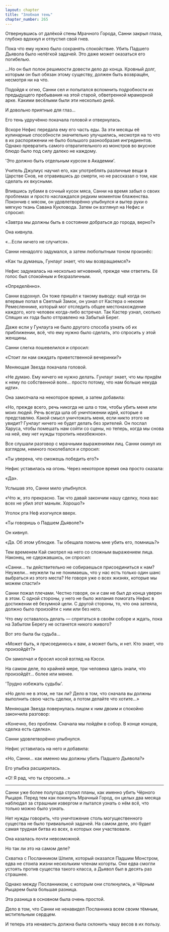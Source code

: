 ```yaml
---
layout: chapter
title: "Злобная тень"
chapter_number: 265
---
```


Отвернувшись от далёкой стены Мрачного Города, Санни закрыл глаза, глубоко вдохнул и отпустил свой гнев.

Пока что ему нужно было сохранять спокойствие. Убить Падшего Дьявола было нелёгкой задачей. Это даже может оказаться его погибелью.

...Но он был полон решимости довести дело до конца. Кровный долг, которым он был обязан этому существу, должен быть возвращён, несмотря ни на что.

Подойдя к огню, Санни сел и попытался вспомнить подробности их предыдущего пребывания на этой старой, обветренной мраморной арке. Какими весёлыми были эти несколько дней.

И довольно приятные для глаз...

Его тень удручённо покачала головой и отвернулась.

Вскоре Нефис передала ему его часть еды. За эти месяцы её кулинарные способности значительно улучшились, несмотря на то что в их распоряжении не было большого разнообразия ингредиентов. Однако превратить самого отвратительного из монстров во вкусное блюдо было под силу далеко не каждому.

'Это должно быть отдельным курсом в Академии'.

Учитель Джулиус научил его, как употреблять различные вещи в Царстве Снов, не отравившись до смерти, но не рассказал о том, как сделать их вкусными.

Впившись зубами в сочный кусок мяса, Санни на время забыл о своих проблемах и просто наслаждался редким моментом блаженства. Покончив с мясом, он удовлетворённо улыбнулся и вытер руки о мягкую ткань Савана Кукловода. Затем он взглянул на Нефис и спросил:

«Завтра мы должны быть в состоянии добраться до города, верно?»

Она кивнула.

«...Если ничего не случится».

Санни ненадолго задумался, а затем любопытным тоном произнёс:

«Как ты думаешь, Гунлауг знает, что мы возвращаемся?»

Нефис задумалась на несколько мгновений, прежде чем ответить. Её голос был спокойным и безразличным.

«Определённо».

Санни вздохнул. Он тоже пришёл к такому выводу: ещё когда он впервые попал в Светлый Замок, он узнал от Кастера о некоем Ремесленнике, который мог отследить общее местонахождение каждого, кого человек когда-либо встречал. Так Кастер узнал, сколько Спящих их года было отправлено на Забытый Берег.

Даже если у Гунлауга не было другого способа узнать об их приближении, всё, что ему нужно было сделать, это спросить у этой женщины.

Санни слегка пошевелился и спросил:

«Стоит ли нам ожидать приветственной вечеринки?»

Меняющая Звезда покачала головой.

«Не думаю. Ему ничего не нужно делать. Гунлауг знает, что мы придём к нему по собственной воле... просто потому, что нам больше некуда идти».

Она замолчала на некоторое время, а затем добавила:

«Но, прежде всего, речь никогда не шла о том, чтобы убить меня или моих людей. Речь всегда шла об уничтожении идей, которые я представляю. Какой смысл уничтожать меня, если никто этого не увидит? Гунлауг ничего не будет делать без зрителей. Он послал Харуса, чтобы помешать нам сойти со сцены, но теперь, когда мы снова на ней, ему нет нужды торопить неизбежное».

Все слушали разговор с мрачными выражениями лиц. Санни окинул их взглядом, немного поколебался и спросил:

«Ты уверена, что сможешь победить его?»

Нефис уставилась на огонь. Через некоторое время она просто сказала:

«Да».

Услышав это, Санни мило улыбнулся.

«Что ж, это прекрасно. Так что давай закончим нашу сделку, пока вас всех не убил этот маньяк. Хорошо?»

Уголок рта Неф изогнулся вверх.

«Ты говоришь о Падшем Дьяволе?»

Он кивнул.

«Да. Об этом ублюдке. Ты обещала помочь мне убить его, помнишь?»

Тем временем Кай смотрел на него со сложным выражением лица. Наконец, не сдержавшись, он спросил:

«Санни... ты действительно не собираешься присоединиться к нам? Неужели... неужели ты не понимаешь, что у нас есть только один шанс выбраться из этого места? Не говоря уже о всех жизнях, которые мы можем спасти!»

Санни пожал плечами. Честно говоря, он и сам не был до конца уверен в этом. С одной стороны, у него не было желания помогать Нефис в достижении её безумной цели. С другой стороны, то, что она затеяла, должно было произойти с ним или без него.

Что ему оставалось делать — спрятаться в своём соборе и ждать, пока на Забытом Берегу не останется никого живого?

Вот это была бы судьба...

«Может быть, я присоединюсь к вам, а может быть, и нет. Кто знает, что произойдёт?»

Он замолчал и бросил косой взгляд на Кэсси.

На самом деле, по крайней мере, три человека здесь знали, что произойдёт... более или менее.

'Трудно избежать судьбы'.

«Но дело не в этом, не так ли? Дело в том, что сначала вы должны выполнить свою часть сделки, а потом делайте что хотите...»

Меняющая Звезда повернулась лицом к ним двоим и спокойно закончила разговор:

«Конечно, без проблем. Сначала мы пойдём в собор. В конце концов, сделка есть сделка».

Санни удовлетворённо улыбнулся.

Нефис уставилась на него и добавила:

«Но, Санни... как именно мы должны убить Падшего Дьявола?»

Его улыбка расширилась.

«О! Я рад, что ты спросила...»

***

Санни уже более полугода строил планы, как именно убить Чёрного Рыцаря. Перед тем как покинуть Мрачный Город, он целых два месяца наблюдал за страшным извергом и пытался узнать о нём всё, что только можно было узнать.

Нет нужды говорить, что уничтожение столь могущественного существа не было тривиальной задачей. На самом деле, это будет самая трудная битва из всех, в которых они участвовали.

Она казалась почти невозможной.

Но так ли это на самом деле?

Схватка с Посланником Шпиля, который оказался Падшим Монстром, едва не стоила жизни нескольким членам когорты. Они едва смогли устоять против существа такого класса, а Дьявол был в десять раз страшнее.

Однако между Посланником, с которым они столкнулись, и Чёрным Рыцарем была большая разница.

Эта разница в основном была очень простой.

Дело в том, что Санни не ненавидел Посланника всем своим тёмным, мстительным сердцем.

И теперь эта ненависть должна была склонить чашу весов в их пользу.